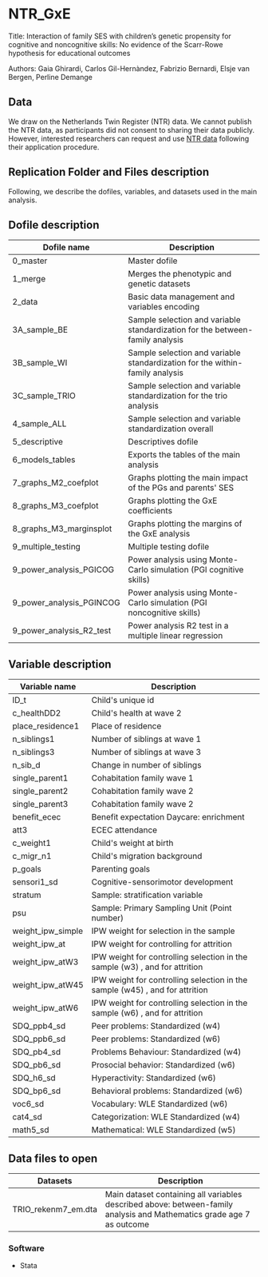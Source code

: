 # NTR_GxE

Title: Interaction of family SES with children’s genetic propensity for cognitive and noncognitive skills: No evidence of the Scarr-Rowe hypothesis for educational outcomes

Authors: Gaia Ghirardi, Carlos Gil-Hernàndez, Fabrizio Bernardi, Elsje van Bergen, Perline Demange

## Data  

We draw on the Netherlands Twin Register (NTR) data. We cannot publish the NTR data, as participants did not consent to sharing their data publicly. However, interested researchers can request and use [NTR data](https://tweelingenregister.vu.nl) following their application procedure.

## Replication Folder and Files description

Following, we describe the dofiles, variables, and datasets used in the main analysis. 

## Dofile description 

| Dofile name               |  Description                                                                      |  
|---------------------------|-----------------------------------------------------------------------------------|            
| 0_master                  | Master dofile                                                                     | 
| 1_merge                   | Merges the phenotypic and genetic datasets                                        |
| 2_data                    | Basic data management and variables encoding                                      |
| 3A_sample_BE              | Sample selection and variable standardization for the between-family analysis     |
| 3B_sample_WI              | Sample selection and variable standardization for the within-family analysis      |
| 3C_sample_TRIO            | Sample selection and variable standardization for the trio analysis               |
| 4_sample_ALL              | Sample selection and variable standardization overall                             |
| 5_descriptive             | Descriptives dofile                                                               |  
| 6_models_tables           | Exports the tables of the main analysis                                           |
| 7_graphs_M2_coefplot      | Graphs plotting the main impact of the PGs and parents' SES                       |
| 8_graphs_M3_coefplot      | Graphs plotting the GxE coefficients                                              |
| 8_graphs_M3_marginsplot   | Graphs plotting the margins of the GxE analysis                                   |
| 9_multiple_testing        | Multiple testing dofile                                                           |
| 9_power_analysis_PGICOG   | Power analysis using Monte-Carlo simulation (PGI cognitive skills)                |
| 9_power_analysis_PGINCOG  | Power analysis using Monte-Carlo simulation (PGI noncognitive skills)             |
| 9_power_analysis_R2_test  | Power analysis R2 test in a multiple linear regression                            |

## Variable description 

| Variable name      |  Description                                                                      |  
|--------------------|-----------------------------------------------------------------------------------|            
| ID_t               | Child's unique id                                                                 | 
| c_healthDD2        | Child's health at wave 2                                                          |
| place_residence1   | Place of residence                                                                |
| n_siblings1        | Number of siblings at wave 1                                                      |
| n_siblings3        | Number of siblings at wave 3                                                      |
| n_sib_d            | Change in number of siblings                                                      |
| single_parent1     | Cohabitation family wave 1                                                        |
| single_parent2     | Cohabitation family wave 2                                                        |  
| single_parent3     | Cohabitation family wave 2                                                        |
| benefit_ecec       | Benefit expectation Daycare: enrichment                                           |
| att3               | ECEC attendance                                                                   |
| c_weight1          | Child's weight at birth                                                           |
| c_migr_n1          | Child's migration background                                                      |
| p_goals            | Parenting goals                                                                   |
| sensori1_sd        | Cognitive-sensorimotor development                                                |          
| stratum            | Sample: stratification variable                                                   |
| psu                | Sample: Primary Sampling Unit (Point number)                                      |
| weight_ipw_simple  | IPW weight for selection in the sample                                            |
| weight_ipw_at      | IPW weight for controlling for attrition                                          |
| weight_ipw_atW3    | IPW weight for controlling selection in the sample (w3) , and for attrition       |
| weight_ipw_atW45   | IPW weight for controlling selection in the sample (w45) , and for attrition      |
| weight_ipw_atW6    | IPW weight for controlling selection in the sample (w6) , and for attrition       |
| SDQ_ppb4_sd        | Peer problems: Standardized (w4)                                                  |
| SDQ_ppb6_sd        | Peer problems: Standardized (w6)                                                  |
| SDQ_pb4_sd         | Problems Behaviour: Standardized (w4)                                             |    
| SDQ_pb6_sd         |  Prosocial behavior: Standardized (w6)                                            | 
| SDQ_h6_sd          | Hyperactivity: Standardized (w6)                                                  |
| SDQ_bp6_sd         | Behavioral problems: Standardized (w6)                                            |
| voc6_sd            |  Vocabulary: WLE Standardized (w6)                                                |
| cat4_sd            |  Categorization: WLE Standardized (w4)                                            |
| math5_sd           |  Mathematical: WLE Standardized (w5)                                              |

## Data files to open 

| Datasets            | Description                                                                                                            | 
|---------------------|------------------------------------------------------------------------------------------------------------------------|
| TRIO_rekenm7_em.dta | Main dataset containing all variables described above: between-family analysis and Mathematics grade age 7 as outcome  |


### Software 

- Stata 
